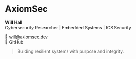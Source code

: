 # AxiomSec

**Will Hall**  
Cybersecurity Researcher | Embedded Systems | ICS Security

📧 [will@axiomsec.dev](mailto:will@axiomsec.dev)  
🔗 [GitHub](https://github.com/tank208)

> Building resilient systems with purpose and integrity.
